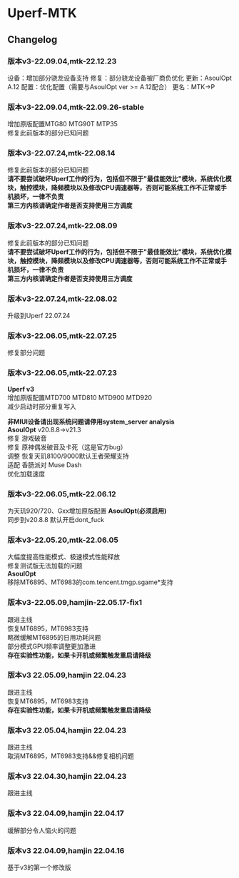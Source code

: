# Uperf-MTK  

## Changelog  

### 版本v3-22.09.04,mtk-22.12.23    ###

设备：增加部分骁龙设备支持
修复：部分骁龙设备被厂商负优化
更新：AsoulOpt A.12
配置：优化配置（需要与AsoulOpt ver >= A.12配合）
更名：MTK->P

### 版本v3-22.09.04,mtk-22.09.26-stable   

增加原版配置MTG80 MTG90T MTP35  
修复此前版本的部分已知问题  

### 版本v3-22.07.24,mtk-22.08.14  

修复此前版本的部分已知问题  
**请不要尝试破坏Uperf工作的行为，包括但不限于"最佳能效比"模块，系统优化模块，触控模块，降频模块以及修改CPU调速器等，否则可能系统工作不正常或手机损坏，一律不负责**  
**第三方内核请确定作者是否支持使用三方调度**  

### 版本v3-22.07.24,mtk-22.08.09  

修复此前版本的部分已知问题  
**请不要尝试破坏Uperf工作的行为，包括但不限于"最佳能效比"模块，系统优化模块，触控模块，降频模块以及修改CPU调速器等，否则可能系统工作不正常或手机损坏，一律不负责**  
**第三方内核请确定作者是否支持使用三方调度**  

### 版本v3-22.07.24,mtk-22.08.02  

升级到Uperf 22.07.24  

### 版本v3-22.06.05,mtk-22.07.25  

修复部分问题  

### 版本v3-22.06.05,mtk-22.07.23  

**Uperf v3**  
增加原版配置MTD700 MTD810 MTD900 MTD920  
减少启动时部分重复写入  

**非MIUI设备请出现系统问题请停用system_server analysis**  
**AsoulOpt** v20.8.8->v21.3  
修复 游戏破音  
修复 原神偶发破音及卡死（这是官方bug）  
调整 恢复天玑8100/9000默认王者荣耀支持  
适配 香肠派对 Muse Dash  
优化加载速度  

### 版本v3-22.06.05,mtk-22.06.12  

为天玑920/720、Gxx增加原版配置
**AsoulOpt(必须启用)**  
同步到v20.8.8
默认开启dont_fuck

### 版本v3-22.05.20,mtk-22.06.05

大幅度提高性能模式、极速模式性能释放  
修复测试版无法加载的问题  
**AsoulOpt**  
移除MT6895、MT6983的com.tencent.tmgp.sgame*支持  

### 版本v3-22.05.09,hamjin-22.05.17-fix1  

跟进主线  
恢复MT6895，MT6983支持  
略微缓解MT6895的日用功耗问题  
部分模式GPU频率调整更加激进  
**存在实验性功能，如果卡开机或频繁触发重启请降级**  

### 版本v3 22.05.09,hamjin 22.04.23  

跟进主线  
恢复MT6895，MT6983支持  
**存在实验性功能，如果卡开机或频繁触发重启请降级**  

### 版本v3 22.05.04,hamjin 22.04.23  

跟进主线  
取消MT6895，MT6983支持&&修复相机问题  

### 版本v3 22.04.30,hamjin 22.04.23  

跟进主线  

### 版本v3 22.04.09,hamjin 22.04.17  

缓解部分令人恼火的问题  

### 版本v3 22.04.09,hamjin 22.04.16  

基于v3的第一个修改版  

